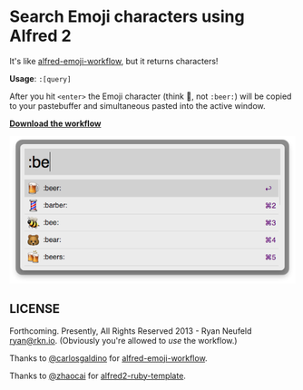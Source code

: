 # Search Emoji characters using Alfred 2

It's like
[alfred-emoji-workflow](https://github.com/carlosgaldino/alfred-emoji-workflow),
but it returns characters!

**Usage**: `:[query]`

After you hit `<enter>` the Emoji character (think :beer:, not `:beer:`) will be copied to
your pastebuffer and simultaneous pasted into the active window.

**[Download the workflow](https://github.com/rkneufeld/alfred-emoji-characters-workflow/releases/download/v1.0.1/emoji-characters.zip)**

![Beer!](screenshots/beer.png)

## LICENSE

Forthcoming. Presently, All Rights Reserved 2013 - Ryan Neufeld <ryan@rkn.io>. (Obviously you're allowed to *use* the workflow.)

Thanks to [@carlosgaldino](https://github.com/carlosgaldino) for [alfred-emoji-workflow](https://github.com/carlosgaldino/alfred-emoji-workflow).

Thanks to [@zhaocai](https://github.com/zhaocai) for [alfred2-ruby-template](https://github.com/zhaocai/alfred2-ruby-template).

